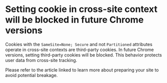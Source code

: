 # Setting cookie in cross-site context will be blocked in future Chrome versions

Cookies with the `SameSite=None; Secure` and not `Partitioned` attributes operate in cross-site contexts are third-party cookies.
In future Chrome versions, setting third-party cookies will be blocked.
This behavior protects user data from cross-site tracking.

Please refer to the article linked to learn more about preparing your site to avoid potential breakage.
